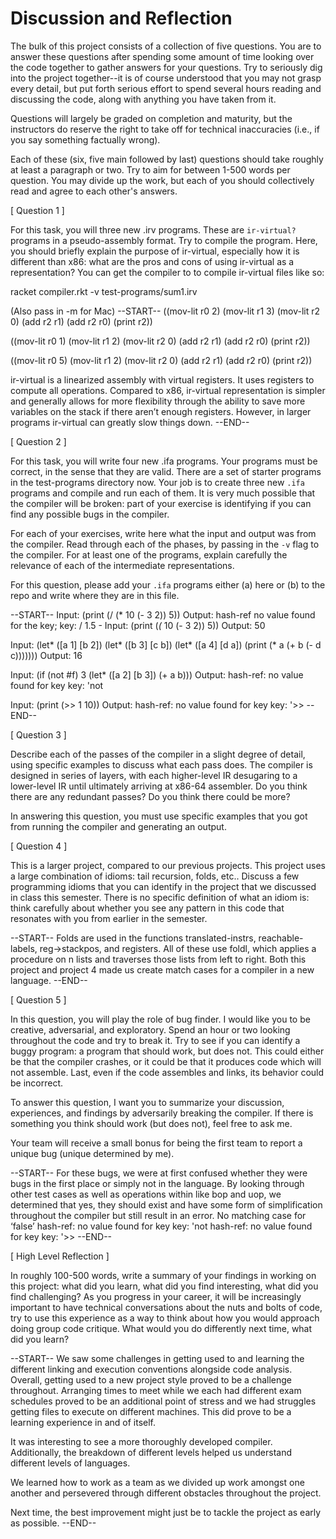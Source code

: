 # Discussion and Reflection


The bulk of this project consists of a collection of five
questions. You are to answer these questions after spending some
amount of time looking over the code together to gather answers for
your questions. Try to seriously dig into the project together--it is
of course understood that you may not grasp every detail, but put
forth serious effort to spend several hours reading and discussing the
code, along with anything you have taken from it.

Questions will largely be graded on completion and maturity, but the
instructors do reserve the right to take off for technical
inaccuracies (i.e., if you say something factually wrong).

Each of these (six, five main followed by last) questions should take
roughly at least a paragraph or two. Try to aim for between 1-500
words per question. You may divide up the work, but each of you should
collectively read and agree to each other's answers.

[ Question 1 ] 

For this task, you will three new .irv programs. These are
`ir-virtual?` programs in a pseudo-assembly format. Try to compile the
program. Here, you should briefly explain the purpose of ir-virtual,
especially how it is different than x86: what are the pros and cons of
using ir-virtual as a representation? You can get the compiler to to
compile ir-virtual files like so: 

racket compiler.rkt -v test-programs/sum1.irv 

(Also pass in -m for Mac)
--START--
((mov-lit r0 2)
  (mov-lit r1 3)
  (mov-lit r2 0)
  (add r2 r1)
  (add r2 r0)
  (print r2))

((mov-lit r0 1)
  (mov-lit r1 2)
  (mov-lit r2 0)
  (add r2 r1)
  (add r2 r0)
  (print r2))

((mov-lit r0 5)
  (mov-lit r1 2)
  (mov-lit r2 0)
  (add r2 r1)
  (add r2 r0)
  (print r2))

ir-virtual is a linearized assembly with virtual registers. It uses registers to compute all operations. Compared to x86, ir-virtual representation is simpler and generally allows for more flexibility through the ability to save more variables on the stack if there aren’t enough registers. However, in larger programs ir-virtual can greatly slow things down.
--END--

[ Question 2 ] 

For this task, you will write four new .ifa programs. Your programs
must be correct, in the sense that they are valid. There are a set of
starter programs in the test-programs directory now. Your job is to
create three new `.ifa` programs and compile and run each of them. It
is very much possible that the compiler will be broken: part of your
exercise is identifying if you can find any possible bugs in the
compiler.

For each of your exercises, write here what the input and output was
from the compiler. Read through each of the phases, by passing in the
`-v` flag to the compiler. For at least one of the programs, explain
carefully the relevance of each of the intermediate representations.

For this question, please add your `.ifa` programs either (a) here or
(b) to the repo and write where they are in this file.

--START--
Input: (print (/ (* 10 (- 3 2)) 5))
Output: hash-ref no value found for the key; key: /
   1.5 - Input: (print (*(* 10 (- 3 2)) 5))
Output: 50

Input: 
(let* ([a 1] [b 2])
(let* ([b 3] [c b])
(let* ([a 4] [d a])
   			(print (* a (+ b (- d c)))))))
Output: 16

Input: 
(if (not #f)
   	3
   	(let* ([a 2] [b 3])
 		(+ a b)))
Output: hash-ref: no value found for key
  key: 'not

Input: (print (>> 1 10))
Output: hash-ref: no value found for key
  key: '>>
--END--

[ Question 3 ] 

Describe each of the passes of the compiler in a slight degree of
detail, using specific examples to discuss what each pass does. The
compiler is designed in series of layers, with each higher-level IR
desugaring to a lower-level IR until ultimately arriving at x86-64
assembler. Do you think there are any redundant passes? Do you think
there could be more?

In answering this question, you must use specific examples that you
got from running the compiler and generating an output.

[ Question 4 ] 

This is a larger project, compared to our previous projects. This
project uses a large combination of idioms: tail recursion, folds,
etc.. Discuss a few programming idioms that you can identify in the
project that we discussed in class this semester. There is no specific
definition of what an idiom is: think carefully about whether you see
any pattern in this code that resonates with you from earlier in the
semester.

--START--
Folds are used in the functions translated-instrs, reachable-labels, reg->stackpos, and registers. All of these use foldl, which applies a procedure on n lists and traverses those lists from left to right.  Both this project and project 4 made us create match cases for a compiler in a new language.
--END--

[ Question 5 ] 

In this question, you will play the role of bug finder. I would like
you to be creative, adversarial, and exploratory. Spend an hour or two
looking throughout the code and try to break it. Try to see if you can
identify a buggy program: a program that should work, but does
not. This could either be that the compiler crashes, or it could be
that it produces code which will not assemble. Last, even if the code
assembles and links, its behavior could be incorrect.

To answer this question, I want you to summarize your discussion,
experiences, and findings by adversarily breaking the compiler. If
there is something you think should work (but does not), feel free to
ask me.

Your team will receive a small bonus for being the first team to
report a unique bug (unique determined by me).

--START--
For these bugs, we were at first confused whether they were bugs in the first place or simply not in the language. By looking through other test cases as well as operations within like bop and uop, we determined that yes, they should exist and have some form of simplification throughout the compiler but still result in an error.
No matching case for ‘false’
hash-ref: no value found for key
  key: 'not
hash-ref: no value found for key
  key: '>>
--END--

[ High Level Reflection ] 

In roughly 100-500 words, write a summary of your findings in working
on this project: what did you learn, what did you find interesting,
what did you find challenging? As you progress in your career, it will
be increasingly important to have technical conversations about the
nuts and bolts of code, try to use this experience as a way to think
about how you would approach doing group code critique. What would you
do differently next time, what did you learn?

--START--
We saw some challenges in getting used to and learning the different linking and execution conventions alongside code analysis. Overall, getting used to a new project style proved to be a challenge throughout. Arranging times to meet while we each had different exam schedules proved to be an additional point of stress and we had struggles getting files to execute on different machines. This did prove to be a learning experience in and of itself.

It was interesting to see a more thoroughly developed compiler. Additionally, the breakdown of different levels helped us understand different levels of languages.

We learned how to work as a team as we divided up work amongst one another and persevered through different obstacles throughout the project.

Next time, the best improvement might just be to tackle the project as early as possible.
--END--

